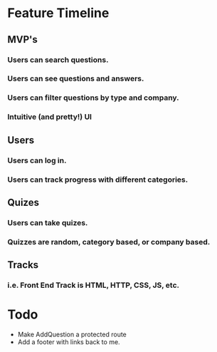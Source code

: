 # Feature Timeline

## MVP's
  ### Users can search questions.
  ### Users can see questions and answers.
  ### Users can filter questions by type and company.
  ### Intuitive (and pretty!) UI

## Users
  ### Users can log in.
  ### Users can track progress with different categories.
  
## Quizes
  ### Users can take quizes. 
  ### Quizzes are random, category based, or company based. 

## Tracks
  ### i.e. Front End Track is HTML, HTTP, CSS, JS, etc. 


  # Todo
  - Make AddQuestion a protected route
  - Add a footer with links back to me.

